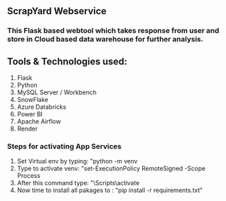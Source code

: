 ## ScrapYard Webservice ###

### This Flask based webtool which takes response from user and store in Cloud based data warehouse for further analysis.

## Tools & Technologies used:
1. Flask
2. Python
3. MySQL Server / Workbench
4. SnowFlake
5. Azure Databricks
6. Power BI 
7. Apache Airflow
8. Render

### Steps for activating App Services

1. Set Virtual env by typing: "python -m venv <your-env-name> <project folder path>
2. Type to activate venv: "set-ExecutionPolicy RemoteSigned -Scope Process
3. After this command type: "<your-env-name>\Scripts\activate
4. Now time to install all pakages to <your-env> : "pip install -r requirements.txt"
